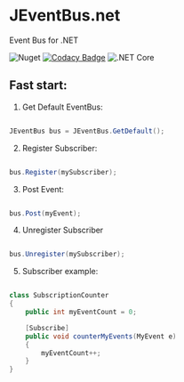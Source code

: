 # JEventBus.net

Event Bus for .NET

![Nuget](https://img.shields.io/nuget/v/Javity.EventBus)
[![Codacy Badge](https://api.codacy.com/project/badge/Grade/29e6567aa96e424baf15ad086bbb4276)](https://app.codacy.com/manual/Radomiej/JEventBus.net?utm_source=github.com&utm_medium=referral&utm_content=Radomiej/JEventBus.net&utm_campaign=Badge_Grade_Settings)
![.NET Core](https://github.com/Radomiej/JEventBus.net/workflows/.NET%20Core/badge.svg)

## Fast start:

1. Get Default EventBus:

```csharp 

JEventBus bus = JEventBus.GetDefault();


```

2. Register Subscriber:

```csharp 

bus.Register(mySubscriber);

```

3. Post Event:

```csharp 

bus.Post(myEvent);

```

4. Unregister Subscriber

```csharp 

bus.Unregister(mySubscriber);

```

5. Subscriber example:

```csharp 

class SubscriptionCounter
{
    public int myEventCount = 0;

    [Subscribe]
    public void counterMyEvents(MyEvent e)
    {
        myEventCount++;
    }
}

```
